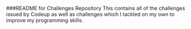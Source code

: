 ###README for Challenges Repository
This contains all of the challenges issued by Codeup as well as challenges which I tackled on my own to improve my programming skills.